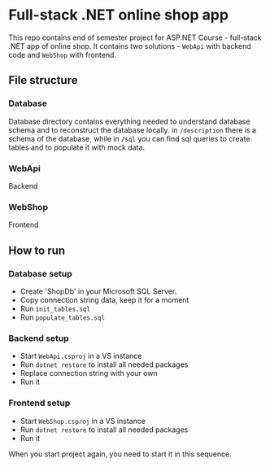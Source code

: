 # Full-stack .NET online shop app
This repo contains end of semester project for ASP.NET Course - full-stack .NET app of online shop.
It contains two solutions - `WebApi` with backend code and `WebShop` with frontend.

## File structure
### Database
Database directory contains everything needed to understand database schema and to reconstruct the database locally.
in `/description` there is a schema of the database, while in `/sql` you can find sql queries to create tables and to populate it with mock data.
### WebApi
Backend
### WebShop
Frontend

## How to run
### Database setup
- Create 'ShopDb' in your Microsoft SQL Server.
- Copy connection string data, keep it for a moment
- Run `init_tables.sql`
- Run `populate_tables.sql`
### Backend setup
- Start `WebApi.csproj` in a VS instance
- Run `dotnet restore` to install all needed packages
- Replace connection string with your own
- Run it
### Frontend setup
- Start `WebShop.csproj` in a VS instance
- Run `dotnet restore` to install all needed packages
- Run it


When you start project again, you need to start it in this sequence.